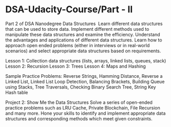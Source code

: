 # DSA-Udacity-Course/Part - II
Part 2 of DSA Nanodegree
Data Structures  Learn different data structures that can be used to store data. Implement different methods used to manipulate these data structures and examine the efficiency. Understand the advantages and applications of different data structures. Learn how to approach open ended problems (either in interviews or in real-world scenarios) and select appropriate data structures based on requirements. 
 
Lesson 1: Collection data structures (lists, arrays, linked lists, queues, stack) Lesson 2: Recursion Lesson 3: Trees Lesson 4: Maps and Hashing 
 
Sample Practice Problems: Reverse Strings, Hamming Distance, Reverse a Linked List, Linked List Loop Detection, Balancing Brackets, Building Queue using Stacks, Tree Traversals, Checking Binary Search Tree, String Key Hash table 
 
 Project 2: Show Me the Data Structures Solve a series of open-ended practice problems such as LRU Cache, Private Blockchain, File Recursion and many more. Hone your skills to identify and implement appropriate data structures and corresponding methods which meet given constraints. 
 
